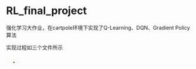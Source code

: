 # RL_final_project
强化学习大作业，在cartpole环境下实现了Q-Learning、DQN、Gradient Policy算法

实现过程如三个文件所示

<img src="/demo.gif" width="40" />
